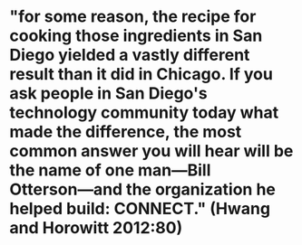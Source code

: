 # "for some reason, the recipe for cooking those ingredients in San Diego yielded a vastly different result than it did in Chicago. If you ask people in San Diego's technology community today what made the difference, the most common answer you will hear will be the name of one man―Bill Otterson―and the organization he helped build: CONNECT." (Hwang and Horowitt 2012:80)